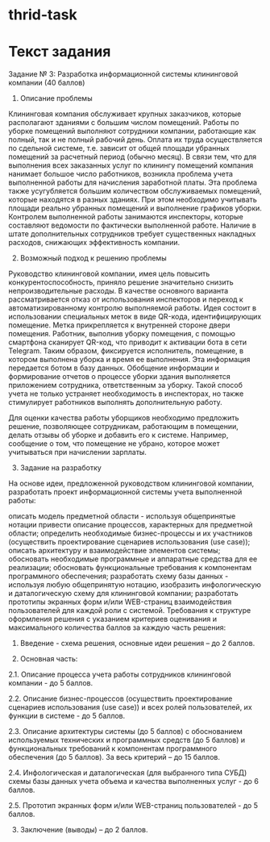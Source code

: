 # thrid-task

# Текст задания

Задание № 3: Разработка информационной системы клининговой компании (40 баллов)
1. Описание проблемы

Клининговая компания обслуживает крупных заказчиков, которые располагают зданиями с большим числом помещений. Работы по уборке помещений выполняют сотрудники компании, работающие как полный, так и не полный рабочий день. Оплата их труда осуществляется по сдельной системе, т.е. зависит от общей площади убранных помещений за расчетный период (обычно месяц).  В связи тем, что для выполнения всех заказанных услуг по клинингу помещений компания нанимает большое число работников, возникла проблема учета выполненной работы для начисления заработной платы. Эта проблема также усугубляется большим количеством обслуживаемых помещений, которые находятся в разных зданиях. При этом необходимо учитывать площади реально убранных помещений и выполнение графиков уборки. Контролем выполненной работы занимаются инспекторы, которые составляют ведомости по фактически выполненной работе. Наличие в штате дополнительных сотрудников требует существенных накладных расходов, снижающих эффективность компании.

2. Возможный подход к решению проблемы

Руководство клининговой компании, имея цель повысить конкурентоспособность, приняло решение значительно снизить непроизводительные расходы. В качестве основного варианта рассматривается отказ от использования инспекторов и переход к автоматизированному контролю выполняемой работы. Идея состоит в использовании специальных меток в виде QR-кода, идентифицирующих помещение. Метка прикрепляется к внутренней стороне двери помещения.  Работник, выполнив уборку помещения, с помощью смартфона сканирует QR-код, что приводит к активации бота в сети Telegram. Таким образом, фиксируется исполнитель, помещение, в котором выполнена уборка и время ее выполнения. Эта информация передается ботом в базу данных. Обобщение информации и формирование отчетов о процессе уборки здания выполняется приложением сотрудника, ответственным за уборку. Такой способ учета не только устраняет необходимость в инспекторах, но также стимулирует работников выполнять дополнительную работу.

Для оценки качества работы уборщиков необходимо предложить решение, позволяющее сотрудникам, работающим в помещении, делать отзывы об уборке и добавить его к системе. Например, сообщение о том, что помещение не убрано, которое может учитываться при начислении зарплаты.

3. Задание на разработку

На основе идеи, предложенной руководством клининговой компании, разработать проект информационной системы учета выполненной работы:

описать модель предметной области - используя общепринятые нотации привести описание процессов, характерных для предметной области;
определить необходимые бизнес-процессы и их участников (осуществить проектирование сценариев использования (use case));
описать архитектуру и взаимодействие элементов системы;
обосновать необходимые программные и аппаратные средства для ее реализации;
обосновать функциональные требования к компонентам программного обеспечения;
разработать схему базы данных - используя любую общепринятую нотацию, изобразить инфологическую и даталогическую схему для клининговой компании;
разработать прототипы экранных форм и/или WEB-страниц взаимодействия пользователей для каждой роли с системой.
Требования к структуре оформления решения с указанием критериев оценивания и максимального количества баллов за каждую часть решения: 

1.   Введение - схема решения, основные идеи решения – до 2 баллов.

2.   Основная часть:

2.1.  Описание процесса учета работы сотрудников клининговой компании - до 5 баллов.

2.2. Описание бизнес-процессов (осуществить проектирование сценариев использования (use case)) и всех ролей пользователей, их функции в системе - до 5 баллов.

2.3. Описание архитектуры системы (до 5 баллов) с обоснованием используемых технических и программных средств (до 5 баллов) и функциональных требований к компонентам программного обеспечения (до 5 баллов). За весь критерий – до 15 баллов.

2.4.  Инфологическая и даталогическая (для выбранного типа СУБД) схемы базы данных учета объема и качества выполненных услуг - до 6 баллов.

2.5.   Прототип экранных форм и/или WEB-страниц пользователей - до 5 баллов.

3.   Заключение (выводы) – до 2 баллов.